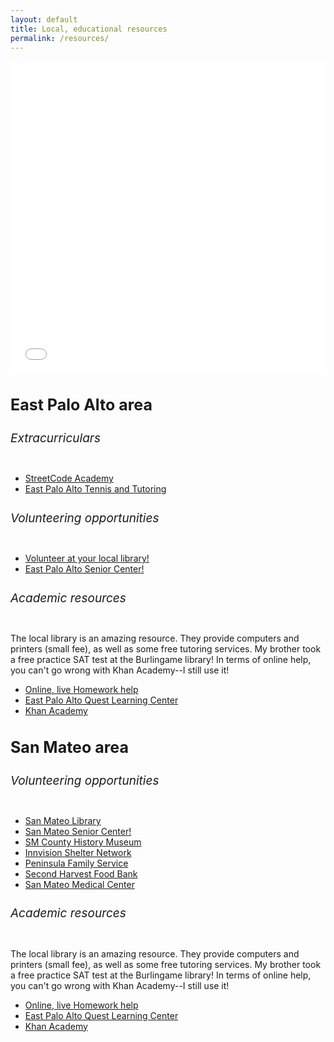 ```yaml
---
layout: default
title: Local, educational resources
permalink: /resources/
---
```

<html>
<head>
<link rel="stylesheet" type="text/css" href="main.css">
</head>
<style>
h3 {
font-size: 25px;
}
h6 {
font-size: 19px;
}
</style>
<body>
<iframe frameborder=0 style="width:100%;height:500px" src="//www.zeemaps.com/pub?group=1553569&legend=1&locate=1&list=1&simpleadd=1&x=-122.178118&y=37.489615&z=5"> </iframe>
<h3>East Palo Alto area</h3>
<div class = "extracurriculars">
<h6>Extracurriculars</h6>
<ul>
<li><a href = "http://www.liveinpeace.org/streetcode-academy/">StreetCode Academy</a></li>
<li><a href = "https://www.epatt.org/">East Palo Alto Tennis and Tutoring</a></li>
</ul>
</div>
<div class = "volunteering">
<h6>Volunteering opportunities</h6>
<ul>
<li><a href = "http://www.smcl.org/en/content/volunteer">Volunteer at your local library!</a></li>
<li><a href = "http://www.smc-connect.org/locations/east-palo-alto-senior-center">East Palo Alto Senior Center!</a></li>
</ul>
</div>
<div class = "School help">
<h6>Academic resources</h6>
<p>
The local library is an amazing resource. They provide computers and printers (small fee), as well as some free tutoring services.
My brother took a free practice SAT test at the Burlingame library! In terms of online help, you can't go wrong with Khan Academy--I
still use it!
<ul>
<li><a href = "http://www.smcl.org/en/content/homework-help">Online, live Homework help</a></li>
<li><a href = "http://www.smcl.org/content/east-palo-alto-quest-learning-center">East Palo Alto Quest Learning Center</a></li>
<li><a href = "http://www.khanacademy.org/">Khan Academy</a></li>
</ul>
<h3>San Mateo area</h3>
<div class = "volunteering">
<h6>Volunteering opportunities</h6>
<ul>
<li><a href = "http://www.smcl.org/en/content/volunteer">San Mateo Library</a></li>
<li><a href = "http://www.cityofsanmateo.org/index.aspx?NID=638">San Mateo Senior Center!</a></li>
<li><a href = "http://www.historysmc.org/main.php?page=volunteer">SM County History Museum</a></li>
<li><a href = "http://www.ivsn.org/volunteer/"> Innvision Shelter Network</a></li>
<li><a href = "https://www.peninsulafamilyservice.org/get-involved/volunteer/">Peninsula Family Service</a></li>
<li><a href = "http://www.shfb.org/volunteer">Second Harvest Food Bank</a></li>
<li><a href = "http://www.sanmateomedicalcenter.org/content/Volunteer.htm">San Mateo Medical Center</a></li>
</ul>
</div>
<div class = "School help">
<h6>Academic resources</h6>
<p>
The local library is an amazing resource. They provide computers and printers (small fee), as well as some free tutoring services.
My brother took a free practice SAT test at the Burlingame library! In terms of online help, you can't go wrong with Khan Academy--I
still use it!
<ul>
<li><a href = "http://www.smcl.org/en/content/homework-help">Online, live Homework help</a></li>
<li><a href = "http://www.smcl.org/content/east-palo-alto-quest-learning-center">East Palo Alto Quest Learning Center</a></li>
<li><a href = "http://www.khanacademy.org/">Khan Academy</a></li>
</ul>
</body>
</html>
